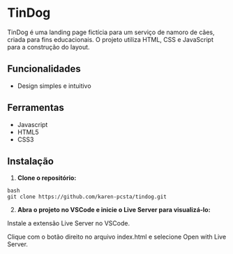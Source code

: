 
# TinDog

TinDog é uma landing page fictícia para um serviço de namoro de cães, criada para fins educacionais. O projeto utiliza HTML, CSS e JavaScript para a construção do layout.


## Funcionalidades


- Design simples e intuitivo



## Ferramentas

- Javascript 
- HTML5
- CSS3



## Instalação

1. **Clone o repositório:**

```
bash
git clone https://github.com/karen-pcsta/tindog.git
```

2. **Abra o projeto no VSCode e inicie o Live Server para visualizá-lo:**

Instale a extensão Live Server no VSCode.

Clique com o botão direito no arquivo index.html e selecione Open with Live Server.


